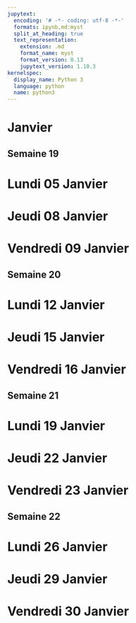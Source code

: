 ```yaml
---
jupytext:
  encoding: '# -*- coding: utf-8 -*-'
  formats: ipynb,md:myst
  split_at_heading: true
  text_representation:
    extension: .md
    format_name: myst
    format_version: 0.13
    jupytext_version: 1.10.3
kernelspec:
  display_name: Python 3
  language: python
  name: python3
---
```


# Janvier
## Semaine 19 
# Lundi 05 Janvier


# Jeudi 08 Janvier


# Vendredi 09 Janvier


## Semaine 20 
# Lundi 12 Janvier


# Jeudi 15 Janvier


# Vendredi 16 Janvier


## Semaine 21 
# Lundi 19 Janvier


# Jeudi 22 Janvier


# Vendredi 23 Janvier


## Semaine 22 
# Lundi 26 Janvier


# Jeudi 29 Janvier


# Vendredi 30 Janvier



